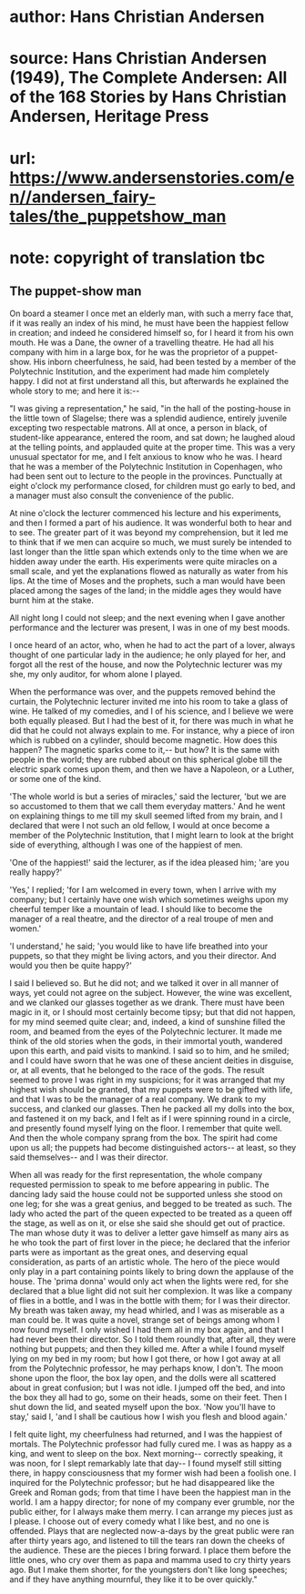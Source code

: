 # author: Hans Christian Andersen
# source: Hans Christian Andersen (1949), The Complete Andersen: All of the 168 Stories by Hans Christian Andersen, Heritage Press
# url: https://www.andersenstories.com/en//andersen_fairy-tales/the_puppetshow_man
# note: copyright of translation tbc

## The puppet-show man 

On board a steamer I once met an elderly man, with such a merry face
that, if it was really an index of his mind, he must have been the
happiest fellow in creation; and indeed he considered himself so, for I
heard it from his own mouth. He was a Dane, the owner of a travelling
theatre. He had all his company with him in a large box, for he was the
proprietor of a puppet-show. His inborn cheerfulness, he said, had been
tested by a member of the Polytechnic Institution, and the experiment
had made him completely happy. I did not at first understand all this,
but afterwards he explained the whole story to me; and here it is:--

"I was giving a representation," he said, "in the hall of the
posting-house in the little town of Slagelse; there was a splendid
audience, entirely juvenile excepting two respectable matrons. All at
once, a person in black, of student-like appearance, entered the room,
and sat down; he laughed aloud at the telling points, and applauded
quite at the proper time. This was a very unusual spectator for me, and
I felt anxious to know who he was. I heard that he was a member of the
Polytechnic Institution in Copenhagen, who had been sent out to lecture
to the people in the provinces. Punctually at eight o'clock my
performance closed, for children must go early to bed, and a manager
must also consult the convenience of the public.

At nine o'clock the lecturer commenced his lecture and his experiments,
and then I formed a part of his audience. It was wonderful both to hear
and to see. The greater part of it was beyond my comprehension, but it
led me to think that if we men can acquire so much, we must surely be
intended to last longer than the little span which extends only to the
time when we are hidden away under the earth. His experiments were quite
miracles on a small scale, and yet the explanations flowed as naturally
as water from his lips. At the time of Moses and the prophets, such a
man would have been placed among the sages of the land; in the middle
ages they would have burnt him at the stake.

All night long I could not sleep; and the next evening when I gave
another performance and the lecturer was present, I was in one of my
best moods.

I once heard of an actor, who, when he had to act the part of a lover,
always thought of one particular lady in the audience; he only played
for her, and forgot all the rest of the house, and now the Polytechnic
lecturer was my she, my only auditor, for whom alone I played.

When the performance was over, and the puppets removed behind the
curtain, the Polytechnic lecturer invited me into his room to take a
glass of wine. He talked of my comedies, and I of his science, and I
believe we were both equally pleased. But I had the best of it, for
there was much in what he did that he could not always explain to me.
For instance, why a piece of iron which is rubbed on a cylinder, should
become magnetic. How does this happen? The magnetic sparks come to it,--
but how? It is the same with people in the world; they are rubbed about
on this spherical globe till the electric spark comes upon them, and
then we have a Napoleon, or a Luther, or some one of the kind.

'The whole world is but a series of miracles,' said the lecturer,
'but we are so accustomed to them that we call them everyday matters.'
And he went on explaining things to me till my skull seemed lifted from
my brain, and I declared that were I not such an old fellow, I would at
once become a member of the Polytechnic Institution, that I might learn
to look at the bright side of everything, although I was one of the
happiest of men.

'One of the happiest!' said the lecturer, as if the idea pleased him;
'are you really happy?'

'Yes,' I replied; 'for I am welcomed in every town, when I arrive
with my company; but I certainly have one wish which sometimes weighs
upon my cheerful temper like a mountain of lead. I should like to become
the manager of a real theatre, and the director of a real troupe of men
and women.'

'I understand,' he said; 'you would like to have life breathed into
your puppets, so that they might be living actors, and you their
director. And would you then be quite happy?'

I said I believed so. But he did not; and we talked it over in all
manner of ways, yet could not agree on the subject. However, the wine
was excellent, and we clanked our glasses together as we drank. There
must have been magic in it, or I should most certainly become tipsy; but
that did not happen, for my mind seemed quite clear; and, indeed, a kind
of sunshine filled the room, and beamed from the eyes of the Polytechnic
lecturer. It made me think of the old stories when the gods, in their
immortal youth, wandered upon this earth, and paid visits to mankind. I
said so to him, and he smiled; and I could have sworn that he was one of
these ancient deities in disguise, or, at all events, that he belonged
to the race of the gods. The result seemed to prove I was right in my
suspicions; for it was arranged that my highest wish should be granted,
that my puppets were to be gifted with life, and that I was to be the
manager of a real company. We drank to my success, and clanked our
glasses. Then he packed all my dolls into the box, and fastened it on my
back, and I felt as if I were spinning round in a circle, and presently
found myself lying on the floor. I remember that quite well. And then
the whole company sprang from the box. The spirit had come upon us all;
the puppets had become distinguished actors-- at least, so they said
themselves-- and I was their director.

When all was ready for the first representation, the whole company
requested permission to speak to me before appearing in public. The
dancing lady said the house could not be supported unless she stood on
one leg; for she was a great genius, and begged to be treated as such.
The lady who acted the part of the queen expected to be treated as a
queen off the stage, as well as on it, or else she said she should get
out of practice. The man whose duty it was to deliver a letter gave
himself as many airs as he who took the part of first lover in the
piece; he declared that the inferior parts were as important as the
great ones, and deserving equal consideration, as parts of an artistic
whole. The hero of the piece would only play in a part containing points
likely to bring down the applause of the house. The 'prima donna'
would only act when the lights were red, for she declared that a blue
light did not suit her complexion. It was like a company of flies in a
bottle, and I was in the bottle with them; for I was their director. My
breath was taken away, my head whirled, and I was as miserable as a man
could be. It was quite a novel, strange set of beings among whom I now
found myself. I only wished I had them all in my box again, and that I
had never been their director. So I told them roundly that, after all,
they were nothing but puppets; and then they killed me. After a while I
found myself lying on my bed in my room; but how I got there, or how I
got away at all from the Polytechnic professor, he may perhaps know, I
don't. The moon shone upon the floor, the box lay open, and the dolls
were all scattered about in great confusion; but I was not idle. I
jumped off the bed, and into the box they all had to go, some on their
heads, some on their feet. Then I shut down the lid, and seated myself
upon the box. 'Now you'll have to stay,' said I, 'and I shall be
cautious how I wish you flesh and blood again.'

I felt quite light, my cheerfulness had returned, and I was the happiest
of mortals. The Polytechnic professor had fully cured me. I was as happy
as a king, and went to sleep on the box. Next morning-- correctly
speaking, it was noon, for I slept remarkably late that day-- I found
myself still sitting there, in happy consciousness that my former wish
had been a foolish one. I inquired for the Polytechnic professor; but he
had disappeared like the Greek and Roman gods; from that time I have
been the happiest man in the world. I am a happy director; for none of
my company ever grumble, nor the public either, for I always make them
merry. I can arrange my pieces just as I please. I choose out of every
comedy what I like best, and no one is offended. Plays that are
neglected now-a-days by the great public were ran after thirty years
ago, and listened to till the tears ran down the cheeks of the audience.
These are the pieces I bring forward. I place them before the little
ones, who cry over them as papa and mamma used to cry thirty years ago.
But I make them shorter, for the youngsters don't like long speeches;
and if they have anything mournful, they like it to be over quickly."
